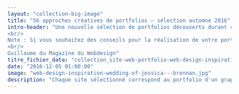 ```yaml
---
layout: "collection-big-image"
title: "56 approches créatives de portfolios – sélection automne 2016"
intro-header: "Une nouvelle sélection de portfolios découverts durant ces dernières semaines. Vous y trouverez des expériences étonnantes et des mises en page élégantes. Chaque site sélectionné correspond au portfolio d'un graphiste, d'un UI designer ou d'un développeur. Quelques agences y figurent également. Bref, que du beau monde. Cette sélection est subjective mais elle reflète ma volonté de vous partager le travail de talentueux passionnés, like you.
<br/>
Note : Si vous souhaitez des conseils pour la réalisation de votre portfolio, je vous invite à lire [6 étapes pour foirer le design de son portfolio](http://www.magazineduwebdesign.com/conseils/guides/6-etapes-pour-foirer-le-design-de-son-portfolio/)
<br/>
Guillaume du Magazine du Webdesign"
titre_fichier_data: "collection_site-web-portfolio-web-design-inspiration-novembre-2016"
date: "2016-12-05 01:00:00"
image: "web-design-inspiration-wedding-of-jessica---brennan.jpg"
description: "Chaque site sélectionné correspond au portfolio d'un graphiste, d'un UI designer ou d'un développeur. Quelques agences y figurent également."
---
```

